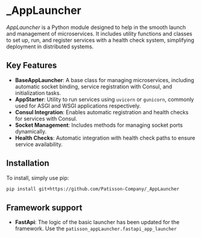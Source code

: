 # _AppLauncher

_AppLauncher_ is a Python module designed to help in the smooth launch and management of microservices. It includes utility functions and classes to set up, run, and register services with a health check system, simplifying deployment in distributed systems.

## Key Features

- **BaseAppLauncher**: A base class for managing microservices, including automatic socket binding, service registration with Consul, and initialization tasks.
- **AppStarter**: Utility to run services using `uvicorn` or `gunicorn`, commonly used for ASGI and WSGI applications respectively.
- **Consul Integration**: Enables automatic registration and health checks for services with Consul.
- **Socket Management**: Includes methods for managing socket ports dynamically.
- **Health Checks**: Automatic integration with health check paths to ensure service availability.

## Installation

To install, simply use pip:

```bash
pip install git+https://github.com/Patisson-Company/_AppLauncher
```

## Framework support

- **FastApi**: The logic of the basic launcher has been updated for the framework. Use the `patisson_appLauncher.fastapi_app_launcher`